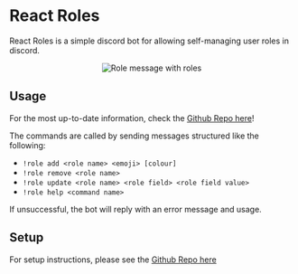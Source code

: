 # React Roles

React Roles is a simple discord bot for allowing self-managing user roles in discord.

<p align="center"><img src="https://user-images.githubusercontent.com/26305909/170378884-1969ed52-799a-4387-9beb-8187859c9750.png" alt="Role message with roles"/></p>

## Usage

For the most up-to-date information, check the [Github Repo here](https://github.com/Zaptross/reactroles#react-roles)!

The commands are called by sending messages structured like the following:

- `!role add <role name> <emoji> [colour]`
- `!role remove <role name>`
- `!role update <role name> <role field> <role field value>`
- `!role help <command name>`

If unsuccessful, the bot will reply with an error message and usage.

## Setup

For setup instructions, please see the [Github Repo here](https://github.com/Zaptross/reactroles#react-roles)
